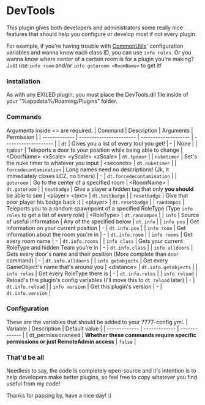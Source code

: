 # DevTools
This plugin gives both developers and administrators some really nice features that should help you configure or develop most if not every plugin.

For example, if you're having trouble with [CommonUtils](https://github.com/KadeDev/Common-Utils/ "CommonUtils")' configuration variables and wanna know each class ID, you can use `info roles`. Or you wanna know where center of a certain room is for a plugin you're making? Just use `info room` and/or `info gotoroom <RoomName>` to get it!

### Installation
As with any EXILED plugin, you must place the DevTools.dll file inside of your "%appdata%/Roaming/Plugins" folder.

### Commands
Arguments inside &lt;&gt; are required.
| Command | Description | Arguments | Permission |
| ------------- | ----------------------- | -------------------- | -------------------- |
| `dt` | Gives you a list of every tool you get! | - | None |
| `tpdoor` | Teleports a door to your position while being able to change | &lt;DoorName&gt; &lt;xScale&gt; &lt;yScale&gt; &lt;zScale&gt; | `dt.tpdoor` |
| `nuketimer` | Set's the nuke timer to whatever you input | &lt;seconds&gt; | `dt.nuketimer` |
| `forcedecontamination` | Long names need no descriptions! (Jk, it immediately closes LCZ, no timers) | - | `dt.forcedecontamination` |
| `gotoroom` | Go to the center of a specified room | &lt;RoomName&gt; | `dt.gotoroom` |
| `testbadge` | Give a player a hidden tag that only **you should** be able to see | &lt;player&gt; &lt;text&gt; | `dt.testbadge` |
| `resetbadge` | Give that poor player his badge back :( | &lt;player&gt; | `dt.resetbadge` |
| `randompos` | Teleports you to a random spawnpoint of a specified RoleType (Type `info roles` to get a list of every role) | &lt;RoleType&gt; | `dt.randompos` |
| `info` | Source of useful information | Any of the specified below | `dt.info` |
| `info pos` | Get information on your current position | - | `dt.info.pos` |
| `info room` | Get information about the room you're in | - | `dt.info.room` |
| `info rooms` | Get every room name | - | `dt.info.rooms` |
| `info class` | Gets your current RoleType and hidden Team you're in | - | `dt.info.class` |
| `info alldoors` | Gets every door's name and their position (More complete than `door` command) | - | `dt.info.alldoors` |
| `info getobjects` | Get every GameObject's name that's around you | &lt;distance&gt; | `dt.info.getobjects` |
| `info roles` | Get every RoleType there is | - | `dt.info.roles` |
| `info reload` | Reload's this plugin's config variables (I'll move this to `dt reload` later) | - | `dt.info.reload` |
| `info version` | Get this plugin's version | - | `dt.info.version` |

### Configuration
These are the variables that should be added to your 7777-config.yml.
| Variable  | Description | Default value |
| ------------- | ------------- | ------------- |
| dt_permissionsneed | **Whether these commands require specific permissions or just RemoteAdmin access** | `false` |

### That'd be all
Needless to say, the code is completely open-source and it's intention is to help developers make better plugins, so feel free to copy whatever you find useful from my code!

Thanks for passing by, have a nice day! :)
